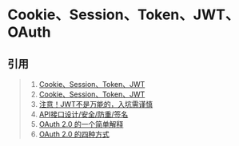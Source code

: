 # Cookie、Session、Token、JWT、OAuth

## 引用
>1. [Cookie、Session、Token、JWT](https://mp.weixin.qq.com/s/n4yaM4iusUZE-mSwRr2MpA)
>2. [Cookie、Session、Token、JWT](https://juejin.cn/post/6844904034181070861)
>3. [注意！JWT不是万能的，入坑需谨慎](https://mp.weixin.qq.com/s/fqN7-55TPXX5TR-Hzr-IBQ)
>4. [API接口设计/安全/防重/签名](https://mp.weixin.qq.com/s/Zi9_wL1bX7p2CguL3GQNYA)
>5. [OAuth 2.0 的一个简单解释](http://www.ruanyifeng.com/blog/2019/04/oauth_design.html)
>6. [OAuth 2.0 的四种方式](http://www.ruanyifeng.com/blog/2019/04/oauth-grant-types.html)